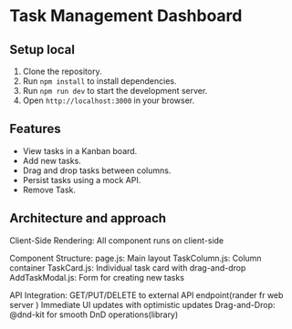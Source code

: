 # Task Management Dashboard

## Setup local

1. Clone the repository.
2. Run `npm install` to install dependencies.
3. Run `npm run dev` to start the development server.
4. Open `http://localhost:3000` in your browser.

## Features

- View tasks in a Kanban board.
- Add new tasks.
- Drag and drop tasks between columns.
- Persist tasks using a mock API.
- Remove Task.

## Architecture and approach

Client-Side Rendering: All component runs on client-side

Component Structure:
page.js: Main layout
TaskColumn.js: Column container
TaskCard.js: Individual task card with drag-and-drop
AddTaskModal.js: Form for creating new tasks

API Integration:
GET/PUT/DELETE to external API endpoint(rander fr web server )
Immediate UI updates with optimistic updates
Drag-and-Drop:
@dnd-kit for smooth DnD operations(library)

